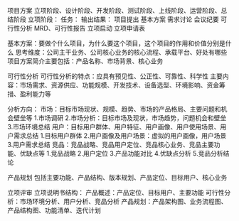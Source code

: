 项目方案
立项阶段、设计阶段、开发阶段、测试阶段、上线阶段、运营阶段、总结阶段
立项阶段：
任务：      输出结果：
项目提出    基本方案
需求讨论    会议纪要
可行性分析  MRD、可行性报告
立项启动    立项申请表

基本方案：要做个什么项目，为什么要这个项目，这个项目的作用和价值分别是什么
思考维度：公司主干业务、公司核心业务的核心流程、承载平台、好处有哪些
项目方案简介主要包括：产品名称、市场背景、核心业务

可行性分析
可行性分析的特点：应具有预见性、公正性、可靠性、科学性
主要内容：市场需求、资源供应、功能规模、开发技术、设备选型、环境影响、资金筹措、盈利能力等

分析方向：
市场：目标市场现状、规模、趋势、市场的产品格局、主要问题和机会壁垒等
1.市场调研
2.市场分析：目标市场及现状，市场趋势，问题机会和壁垒
3.市场环境总结
用户：目标用户群体、用户特征、用户画像、用户使用场景、用户需求总结
1.目标用户群体
2.用户画像及用户场景：虚拟的用户画像，用户场景
3.用户需求总结
竞品：竞品战略、竞品用户定位、竞品核心业务、竞品主要功能、优缺点等
1.竞品战略
2.用户定位
3.产品功能对比
4.优缺点分析
5.竞品分析结论

产品规划
包括主要功能、产品结构、版本规划、产品定位、目标用户、核心业务

立项评审
立项说明书结构：
产品概述：产品定位、目标用户、主要功能
可行性分析：市场环境分析、用户分析、竞品分析
产品规划：产品架构图、业务流程图、产品结构图、功能清单、迭代计划
